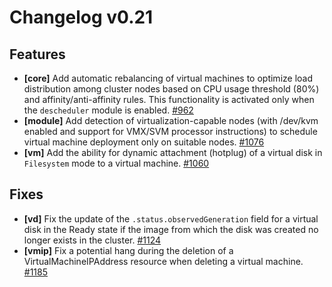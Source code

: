 # Changelog v0.21

## Features


 - **[core]** Add automatic rebalancing of virtual machines to optimize load distribution among cluster nodes based on CPU usage threshold (80%) and affinity/anti-affinity rules. This functionality is activated only when the `descheduler` module is enabled. [#962](https://github.com/deckhouse/virtualization/pull/962)
 - **[module]** Add detection of virtualization-capable nodes (with /dev/kvm enabled and support for VMX/SVM processor instructions) to schedule virtual machine deployment only on suitable nodes. [#1076](https://github.com/deckhouse/virtualization/pull/1076)
 - **[vm]** Add the ability for dynamic attachment (hotplug) of a virtual disk in `Filesystem` mode to a virtual machine. [#1060](https://github.com/deckhouse/virtualization/pull/1060)

## Fixes


 - **[vd]** Fix the update of the `.status.observedGeneration` field for a virtual disk in the Ready state if the image from which the disk was created no longer exists in the cluster. [#1124](https://github.com/deckhouse/virtualization/pull/1124)
 - **[vmip]** Fix a potential hang during the deletion of a VirtualMachineIPAddress resource when deleting a virtual machine. [#1185](https://github.com/deckhouse/virtualization/pull/1185)

